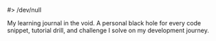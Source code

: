 #> /dev/null

My learning journal in the void. A personal black hole for every code snippet, tutorial drill, and challenge I solve on my development journey.
